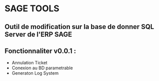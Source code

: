 # SAGE TOOLS

## Outil de modification sur la base de donner SQL Server de l'ERP SAGE

## Fonctionnaliter v0.0.1  :
- Annulation Ticket
- Conexion au BD parametrable
- Generaton Log System
